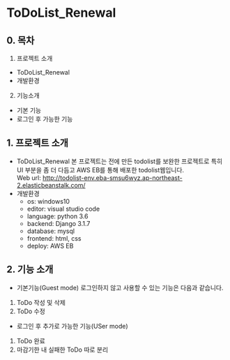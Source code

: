 # ToDoList_Renewal

## 0. 목차
1. 프로젝트 소개
  * ToDoList_Renewal
  * 개발환경
2. 기능소개
  * 기본 기능
  * 로그인 후 가능한 기능

## 1. 프로젝트 소개
* ToDoList_Renewal
  본 프로젝트는 전에 만든 todolist를 보완한 프로젝트로 특히 UI 부분을 좀 더 다듬고 AWS EB를 통해 배포한 todolist웹입니다.  
  Web url: http://todolist-env.eba-smsu6wyz.ap-northeast-2.elasticbeanstalk.com/
* 개발환경
  * os: windows10
  * editor: visual studio code
  * language: python 3.6
  * backend: Django 3.1.7
  * database: mysql
  * frontend: html, css
  * deploy: AWS EB

## 2. 기능 소개
  * 기본기능(Guest mode)
  로그인하지 않고 사용할 수 있는 기능은 다음과 같습니다.
   1. ToDo 작성 및 삭제
   2. ToDo 수정

  * 로그인 후 추가로 가능한 기능(USer mode)
   1. ToDo 완료
   2. 마감기한 내 실패한 ToDo 따로 분리
